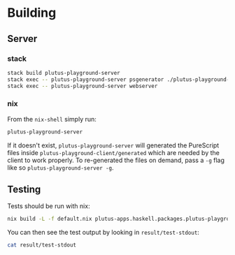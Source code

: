 # Building

## Server

### stack

```sh
stack build plutus-playground-server
stack exec -- plutus-playground-server psgenerator ./plutus-playground-client/generated
stack exec -- plutus-playground-server webserver
```

### nix

From the `nix-shell` simply run:
```sh
plutus-playground-server
```
If it doesn't exist, `plutus-playground-server` will generated the PureScript files inside `plutus-playground-client/generated` which are needed by the client to work properly. To re-generated the files on demand, pass a `-g` flag like so `plutus-playground-server -g`.

## Testing

Tests should be run with nix:

```sh
nix build -L -f default.nix plutus-apps.haskell.packages.plutus-playground-server.checks
```

You can then see the test output by looking in `result/test-stdout`:

```sh
cat result/test-stdout
```
